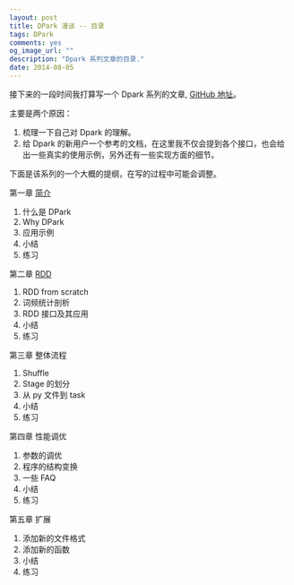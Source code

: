 ```yaml
---
layout: post
title: DPark 漫谈 -- 目录
tags: DPark
comments: yes
og_image_url: ""
description: "Dpark 系列文章的目录."
date: 2014-08-05
---
```


接下来的一段时间我打算写一个 Dpark 系列的文章, [GitHub 地址](https://github.com/zzl0/DparkIntro)。

主要是两个原因：

1. 梳理一下自己对 Dpark 的理解。
2. 给 Dpark 的新用户一个参考的文档，在这里我不仅会提到各个接口，也会给出一些真实的使用示例，另外还有一些实现方面的细节。

下面是该系列的一个大概的提纲，在写的过程中可能会调整。

第一章 [简介](./01-dpark-basic.md)

1. 什么是 DPark
2. Why DPark
3. 应用示例
4. 小结
5. 练习

第二章 [RDD](./02-dpark-rdd.md)

1. RDD from scratch
2. 词频统计剖析
3. RDD 接口及其应用
4. 小结
5. 练习

第三章 整体流程

1. Shuffle
2. Stage 的划分
3. 从 py 文件到 task
4. 小结
5. 练习

第四章 性能调优

1. 参数的调优
2. 程序的结构变换
3. 一些 FAQ
4. 小结
5. 练习

第五章 扩展

1. 添加新的文件格式
2. 添加新的函数
3. 小结
4. 练习
